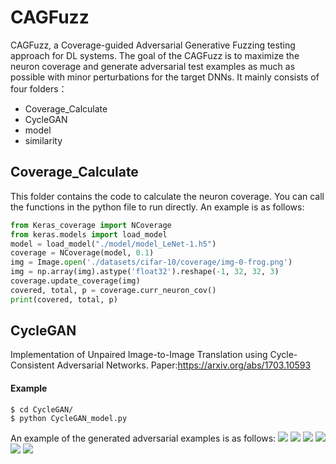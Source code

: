 # CAGFuzz
CAGFuzz, a Coverage-guided Adversarial Generative Fuzzing testing approach for DL systems. The goal of the CAGFuzz is to maximize the neuron coverage and generate adversarial test examples as much as possible with minor perturbations for the target DNNs. It mainly consists of four folders：
* Coverage_Calculate
* CycleGAN
* model
* similarity


## Coverage_Calculate
This folder contains the code to calculate the neuron coverage. You can call the functions in the python file to run directly. An example is as follows:
```python
from Keras_coverage import NCoverage
from keras.models import load_model
model = load_model("./model/model_LeNet-1.h5")
coverage = NCoverage(model, 0.1)
img = Image.open('./datasets/cifar-10/coverage/img-0-frog.png')
img = np.array(img).astype('float32').reshape(-1, 32, 32, 3)
coverage.update_coverage(img)
covered, total, p = coverage.curr_neuron_cov()
print(covered, total, p)
```

## CycleGAN
Implementation of Unpaired Image-to-Image Translation using Cycle-Consistent Adversarial Networks.
Paper:https://arxiv.org/abs/1703.10593
#### Example
```
$ cd CycleGAN/
$ python CycleGAN_model.py
```
An example of the generated adversarial examples is as follows:
![](https://github.com/QXL4515/CAGFuzz/tree/master/picture/D1.jpg)
![](https://github.com/QXL4515/CAGFuzz/tree/master/picture/D2.jpg)
![](https://github.com/QXL4515/CAGFuzz/tree/master/picture/D3.jpg)
![](https://github.com/QXL4515/CAGFuzz/tree/master/picture/D4.jpg)
![](https://github.com/QXL4515/CAGFuzz/tree/master/picture/D5.jpg)
![](https://github.com/QXL4515/CAGFuzz/tree/master/picture/D6.jpg)
